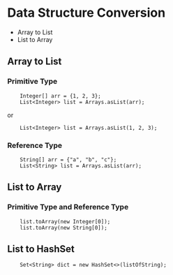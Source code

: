 # Data Structure Conversion
- Array to List
- List to Array

## Array to List
### Primitive Type
```
    Integer[] arr = {1, 2, 3};
    List<Integer> list = Arrays.asList(arr);
```
or
```
    List<Integer> list = Arrays.asList(1, 2, 3);
```

### Reference Type
```
    String[] arr = {"a", "b", "c"};
    List<String> list = Arrays.asList(arr);
```


## List to Array
### Primitive Type and Reference Type
```
    list.toArray(new Integer[0]);
    list.toArray(new String[0]);
```


## List to HashSet
```
    Set<String> dict = new HashSet<>(listOfString);
```